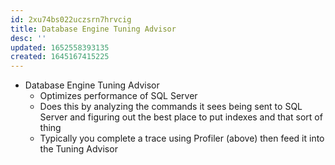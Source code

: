 ```yaml
---
id: 2xu74bs022uczsrn7hrvcig
title: Database Engine Tuning Advisor
desc: ''
updated: 1652558393135
created: 1645167415225
---
```


- Database Engine Tuning Advisor
  - Optimizes performance of SQL Server
  - Does this by analyzing the commands it sees being sent to SQL Server and figuring out the best place to put indexes and that sort of thing
  - Typically you complete a trace using Profiler (above) then feed it into the Tuning Advisor
